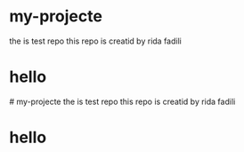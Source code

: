 # my-projecte
the is test repo
this repo is creatid by rida fadili
<h1>hello</h2>
# my-projecte
the is test repo
this repo is creatid by rida fadili
<h1>hello</h2
